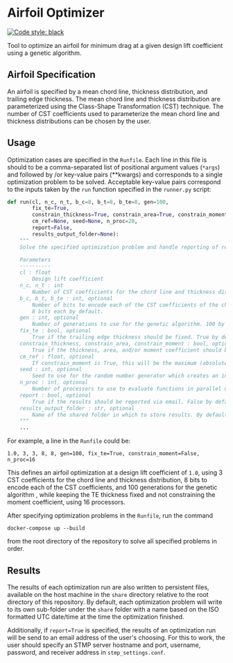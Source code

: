 # Airfoil Optimizer
[![Code style: black](https://img.shields.io/badge/code%20style-black-000000.svg)](https://github.com/psf/black)

Tool to optimize an airfoil for minimum drag at a given design lift coefficient using a genetic algorithm.

## Airfoil Specification
An airfoil is specified by a mean chord line, thickness distribution, and trailing edge thickness.
The mean chord line and thickness distribution are parameterized using the Class-Shape Transformation (CST) technique. 
The number of CST coefficients used to parameterize the mean chord line and thickness distributions
can be chosen by the user. 

## Usage
Optimization cases are specified in the `Runfile`. Each line in this file is should to be a comma-separated list of 
positional argument values (`*args`) and followed by /or key-value pairs (**kwargs) and corresponds to a single 
optimization problem to be solved. Acceptable key-value pairs correspond to the inputs taken by the `run` function 
specified in the `runner.py` script:

```python
def run(cl, n_c, n_t, b_c=8, b_t=8, b_te=8, gen=100,
        fix_te=True,
        constrain_thickness=True, constrain_area=True, constrain_moment=True,
        cm_ref=None, seed=None, n_proc=28,
        report=False,
        results_output_folder=None):
    """
    Solve the specified optimization problem and handle reporting of results.

    Parameters
    ----------
    cl : float
        Design lift coefficient
    n_c, n_t : int
        Number of CST coefficients for the chord line and thickness distribution, respectively
    b_c, b_t, b_te : int, optional
        Number of bits to encode each of the CST coefficients of the chord line/thickness distribution, and TE thickness
        8 bits each by default.
    gen : int, optional
        Number of generations to use for the genetic algorithm. 100 by default
    fix_te : bool, optional
        True if the trailing edge thickness should be fixed. True by default
    constrain_thickness, constrain_area, constrain_moment : bool, optional
        True if the thickness, area, and/or moment coefficient should be constrained, respectively. All True by default
    cm_ref : float, optional
        If constrain_moment is True, this will be the maximum (absolute) moment coefficient. If None, initial Cm is used
    seed : int, optional
        Seed to use for the random number generator which creates an initial population for the genetic algorithm
    n_proc : int, optional
        Number of processors to use to evaluate functions in parallel using MPI. 28 by default
    report : bool, optional
        True if the results should be reported via email. False by default
    results_output_folder : str, optional
        Name of the shared folder in which to store results. By default, an ISO formatted UTC timestamp will be used.
    """
    ...
```
For example, a line in the `Runfile` could be:

`1.0, 3, 3, 8, 8, gen=100, fix_te=True, constrain_moment=False, n_proc=16`

This defines an airfoil optimization at a design lift coefficient of `1.0`, using 3 CST coefficients for the chord line 
and thickness distribution, 8 bits to encode each of the CST coefficients, and 100 generations for the genetic algorithm
, while keeping the TE thickness fixed and not constraining the moment coefficient, using 16 processors.

After specifying optimization problems in the `Runfile`, run the command 

```shell script
docker-compose up --build
```

from the root directory of the repository to solve all specified problems in order.

## Results
The results of each optimization run are also written to persistent files, available on the host
machine in the `share` directory relative to the root directory of this repository. By default, each optimization
problem will write to its own sub-folder under the `share` folder with a name based on the ISO formatted UTC date/time 
at the time the optimization finished.

Additionally, if `report=True` is specified, the results of an optimization run will be send to an email address of the 
user's choosing. For this to work, the user should specify an STMP server hostname and port, username, password, and 
receiver address in `stmp_settings.conf`. 

